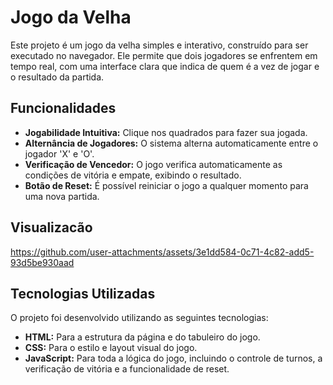 # Jogo da Velha

Este projeto é um jogo da velha simples e interativo, construído para ser executado no navegador. Ele permite que dois jogadores se enfrentem em tempo real, com uma interface clara que indica de quem é a vez de jogar e o resultado da partida.

## Funcionalidades

* **Jogabilidade Intuitiva:** Clique nos quadrados para fazer sua jogada.
* **Alternância de Jogadores:** O sistema alterna automaticamente entre o jogador 'X' e 'O'.
* **Verificação de Vencedor:** O jogo verifica automaticamente as condições de vitória e empate, exibindo o resultado.
* **Botão de Reset:** É possível reiniciar o jogo a qualquer momento para uma nova partida.

## Visualizacão

https://github.com/user-attachments/assets/3e1dd584-0c71-4c82-add5-93d5be930aad

## Tecnologias Utilizadas

O projeto foi desenvolvido utilizando as seguintes tecnologias:

* **HTML:** Para a estrutura da página e do tabuleiro do jogo.
* **CSS:** Para o estilo e layout visual do jogo.
* **JavaScript:** Para toda a lógica do jogo, incluindo o controle de turnos, a verificação de vitória e a funcionalidade de reset.
